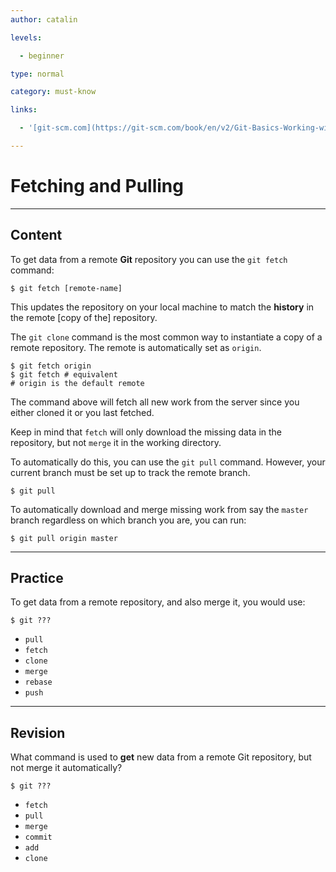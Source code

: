 ```yaml
---
author: catalin

levels:

  - beginner

type: normal

category: must-know

links:

  - '[git-scm.com](https://git-scm.com/book/en/v2/Git-Basics-Working-with-Remotes#Fetching-and-Pulling-from-Your-Remotes)'

---
```


# Fetching and Pulling

---
## Content

To get data from a remote **Git** repository you can use the `git fetch` command:
```
$ git fetch [remote-name]
```

This updates the repository on your local machine to match the **history** in the remote [copy of the] repository.

The `git clone` command is the most common way to instantiate a copy of a remote repository.  The remote is automatically set as `origin`.

```
$ git fetch origin
$ git fetch # equivalent
# origin is the default remote
```
The command above will fetch all new work from the server since you either cloned it or you last fetched.

Keep in mind that `fetch` will only download the missing data in the repository, but not `merge` it in the working directory.

To automatically do this, you can use the `git pull` command. However, your current branch must be set up to track the remote branch.
```
$ git pull
```

To automatically download and merge missing work from say the `master` branch regardless on which branch you are, you can run:
```
$ git pull origin master
```

---
## Practice

To get data from a remote repository, and also merge it, you would use:
```
$ git ???
```

* `pull`
* `fetch`
* `clone`
* `merge`
* `rebase`
* `push`

---
## Revision

What command is used to **get** new data from a remote Git repository, but not merge it automatically?

```
$ git ???
```

* `fetch`
* `pull`
* `merge`
* `commit`
* `add`
* `clone`


